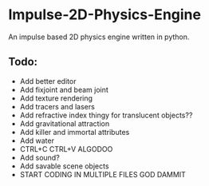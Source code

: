 # Impulse-2D-Physics-Engine
An impulse based 2D physics engine written in python.  
  
## Todo:  
- Add better editor
- Add fixjoint and beam joint
- Add texture rendering
- Add tracers and lasers
- Add refractive index thingy for translucent objects??
- Add gravitational attraction
- Add killer and immortal attributes
- Add water
- CTRL+C CTRL+V ALGODOO
- Add sound?
- Add savable scene objects
- START CODING IN MULTIPLE FILES GOD DAMMIT
